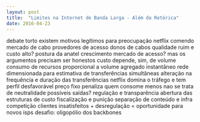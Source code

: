 ```yaml
---
layout: post
title:  "Limites na Internet de Banda Larga - Além da Retórica"
date: 2016-04-23
---
```

debate torto
existem motivos legítimos para preocupação
    netflix comendo mercado de cabo
    provedores de acesso donos de cabos
    qualidade ruim e custo alto?
    postura da anatel
    crescimento mercado de acesso?
mas os argumentos precisam ser honestos
    custo depende, sim, de volume
        consumo de recursos proporcional a volume agregado instantâneo
        rede dimensionada para estimativa de transferências simultâneas
        alteração na frequência e duração das transferências
    netflix domina o tráfego e tem perfil desfavorável
    preço fixo penaliza quem consome menos
    nao se trata de neutralidade
possíveis saídas?
    regulação e transparência
        abertura das estruturas de custo
        fiscalização e punição
        separação de conteúdo e infra
    competição
        clientes insatisfeitos + desregulação = oportunidade para novos isps
        desafio: oligopólio dos backbones
